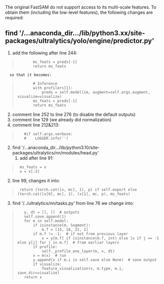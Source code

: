 
The original FastSAM do not support access to its multi-scale features. To obtain them (including the low-level features),
the following changes are required:

## find '/...anaconda_dir.../lib/python3.xx/site-packages/ultralytics/yolo/engine/predictor.py'
   
   1) add the following after line 244:   
>            ms_feats = preds[-1]
>            return ms_feats
            
      so that it becomes:
   
>            # Inference
>            with profilers[1]:
>                preds = self.model(im, augment=self.args.augment, visualize=visualize)
>            ms_feats = preds[-1]
>            return ms_feats
            
   2) comment line 252 to line 276 (to disable the default outputs)
   3) comment line 129 (we already did normalization)
   4) comment line 212&213:
>        #if self.args.verbose:
>        #    LOGGER.info('')
   
2. find '/...anaconda_dir.../lib/python3.10/site-packages/ultralytics/nn/modules/head.py'
   1) add after line 91:   
>      ms_feats = x
>      x = x[:3]
      
   2) line 99, changes it into:
>      return (torch.cat([x, mc], 1), p) if self.export else (torch.cat([x[0], mc], 1), (x[1], mc, p), ms_feats)

3. find '/../ultralytics/nn/tasks.py'
   from line 76 we change into:
>        y, dt = [], []  # outputs
>        self.save.append(1)
>        for m in self.model:
>            if isinstance(m, Segment):
>                m.f = [15, 18, 21, 1]
>            if m.f != -1:  # if not from previous layer
>                x = y[m.f] if isinstance(m.f, int) else [x if j == -1 else y[j] for j in m.f]  # from earlier layers
>            if profile:
>                self._profile_one_layer(m, x, dt)
>            x = m(x)  # run
>            y.append(x if m.i in self.save else None)  # save output
>            if visualize:
>                feature_visualization(x, m.type, m.i, save_dir=visualize)
>        return x
